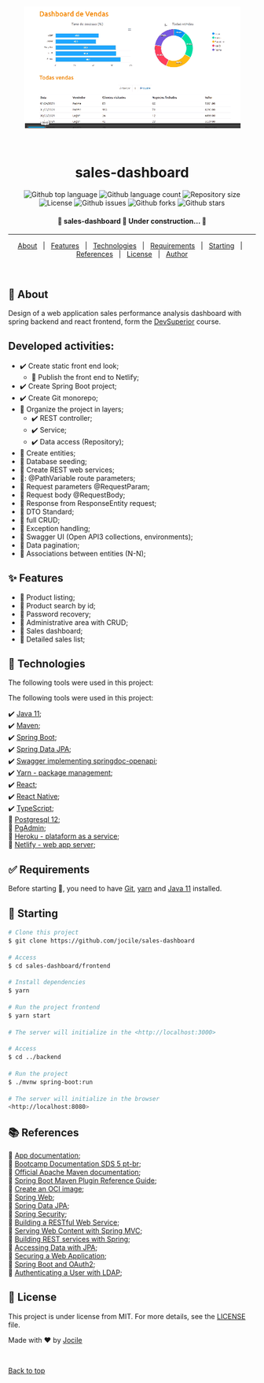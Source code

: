 <div align="center" id="top"> 
<img src="documentation/images/app.gif" alt="sales-dashboard" />

&#xa0;

  <!-- <a href="https://sales-dashboard.netlify.app">Demo</a> -->
</div>

<h1 align="center">sales-dashboard</h1>

<p align="center">
  <img alt="Github top language" src="https://img.shields.io/github/languages/top/jocile/sales-dashboard?color=56BEB8">

  <img alt="Github language count" src="https://img.shields.io/github/languages/count/jocile/sales-dashboard?color=56BEB8">

  <img alt="Repository size" src="https://img.shields.io/github/repo-size/jocile/sales-dashboard?color=56BEB8">

  <img alt="License" src="https://img.shields.io/github/license/jocile/sales-dashboard?color=56BEB8">

  <img alt="Github issues" src="https://img.shields.io/github/issues/jocile/sales-dashboard?color=56BEB8" />

  <img alt="Github forks" src="https://img.shields.io/github/forks/jocile/sales-dashboard?color=56BEB8" />

  <img alt="Github stars" src="https://img.shields.io/github/stars/jocile/sales-dashboard?color=56BEB8" /> 
</p>

<!-- Status -->

<h4 align="center"> 
	🚧  sales-dashboard 🚀 Under construction...  🚧
</h4>

<hr>

<p align="center">
  <a href="#dart-about">About</a> &#xa0; | &#xa0; 
  <a href="#sparkles-features">Features</a> &#xa0; | &#xa0;
  <a href="#rocket-technologies">Technologies</a> &#xa0; | &#xa0;
  <a href="#white_check_mark-requirements">Requirements</a> &#xa0; | &#xa0;
  <a href="#checkered_flag-starting">Starting</a> &#xa0; | &#xa0;
  <a href="#books-references">References</a> &#xa0; | &#xa0;
  <a href="#memo-license">License</a> &#xa0; | &#xa0;
  <a href="https://github.com/acenelio" target="_blank">Author</a>
</p>

<br>

## :dart: About

Design of a web application sales performance analysis dashboard with spring backend and react frontend, form the [DevSuperior](https://devsuperior.com.br/) course.

## Developed activities:

- :heavy_check_mark: Create static front end look;
  - :construction: Publish the front end to Netlify;
- :heavy_check_mark: Create Spring Boot project;
- :heavy_check_mark: Create Git monorepo;
- :construction: Organize the project in layers;
  - :heavy_check_mark: REST controller;
  - :heavy_check_mark: Service;
  - :heavy_check_mark: Data access (Repository);
- :construction: Create entities;
- :construction: Database seeding;
- :construction: Create REST web services;
- :construction:: @PathVariable route parameters;
- :construction: Request parameters @RequestParam;
- :construction: Request body @RequestBody;
- :construction: Response from ResponseEntity<T> request;
- :construction: DTO Standard;
- :construction: full CRUD;
- :construction: Exception handling;
- :construction: Swagger UI (Open API3 collections, environments);
- :construction: Data pagination;
- :construction: Associations between entities (N-N);

## :sparkles: Features

- :construction: Product listing;
- :construction: Product search by id;
- :construction: Password recovery;
- :construction: Administrative area with CRUD;
- :construction: Sales dashboard;
- :construction: Detailed sales list;

## :rocket: Technologies

The following tools were used in this project:

The following tools were used in this project:

:heavy_check_mark: [Java 11](https://docs.oracle.com/en/java/javase/11/);\
:heavy_check_mark: [Maven](https://maven.apache.org/);\
:heavy_check_mark: [Spring Boot](https://glysns.gitbook.io/springframework/);\
:heavy_check_mark: [Spring Data JPA](https://docs.spring.io/spring-boot/docs/2.5.6/reference/htmlsingle/#boot-features-jpa-and-spring-data);\
:heavy_check_mark: [Swagger implementing springdoc-openapi](https://springdoc.org/);\
:heavy_check_mark: [Yarn - package management](https://yarnpkg.com/);\
:heavy_check_mark: [React](https://pt-br.reactjs.org/);\
:heavy_check_mark: [React Native](https://reactnative.dev/);\
:heavy_check_mark: [TypeScript](https://www.typescriptlang.org/);\
:construction: [Postgresql 12](https://www.postgresql.org/about/news/postgresql-12-released-1976/);\
:construction: [PgAdmin](https://www.pgadmin.org/);\
:construction: [Heroku - plataform as a service](https://www.heroku.com/);\
:construction: [Netlify - web app server](https://www.netlify.com/);

## :white_check_mark: Requirements

Before starting :checkered_flag:, you need to have [Git](https://git-scm.com), [yarn](https://yarnpkg.com/) and [Java 11](https://docs.oracle.com/en/java/javase/11/) installed.

## :checkered_flag: Starting

```bash
# Clone this project
$ git clone https://github.com/jocile/sales-dashboard

# Access
$ cd sales-dashboard/frontend

# Install dependencies
$ yarn

# Run the project frontend
$ yarn start

# The server will initialize in the <http://localhost:3000>

# Access
$ cd ../backend

# Run the project
$ ./mvnw spring-boot:run

# The server will initialize in the browser
<http://localhost:8080>
```

## :books: References

:file_folder: [App documentation](documentation/);\
:link: [Bootcamp Documentation SDS 5 pt-br](https://github.com/devsuperior/sds5);\
:link: [Official Apache Maven documentation](https://maven.apache.org/guides/index.html);\
:link: [Spring Boot Maven Plugin Reference Guide](https://docs.spring.io/spring-boot/docs/2.4.12/maven-plugin/reference/html/);\
:link: [Create an OCI image](https://docs.spring.io/spring-boot/docs/2.4.12/maven-plugin/reference/html/#build-image);\
:link: [Spring Web](https://docs.spring.io/spring-boot/docs/2.5.6/reference/htmlsingle/#boot-features-developing-web-applications);\
:link: [Spring Data JPA](https://docs.spring.io/spring-boot/docs/2.5.6/reference/htmlsingle/#boot-features-jpa-and-spring-data);\
:link: [Spring Security](https://docs.spring.io/spring-boot/docs/2.7.0/reference/htmlsingle/#web.security);\
:link: [Building a RESTful Web Service](https://spring.io/guides/gs/rest-service/);\
:link: [Serving Web Content with Spring MVC](https://spring.io/guides/gs/serving-web-content/);\
:link: [Building REST services with Spring](https://spring.io/guides/tutorials/bookmarks/);\
:link: [Accessing Data with JPA](https://spring.io/guides/gs/accessing-data-jpa/);\
:link: [Securing a Web Application](https://spring.io/guides/gs/securing-web/);\
:link: [Spring Boot and OAuth2](https://spring.io/guides/tutorials/spring-boot-oauth2/);\
:link: [Authenticating a User with LDAP](https://spring.io/guides/gs/authenticating-ldap/);

## :memo: License

This project is under license from MIT. For more details, see the [LICENSE](LICENSE.md) file.

Made with :heart: by <a href="https://github.com/jocile" target="_blank">Jocile</a>

&#xa0;

<a href="#top">Back to top</a>
